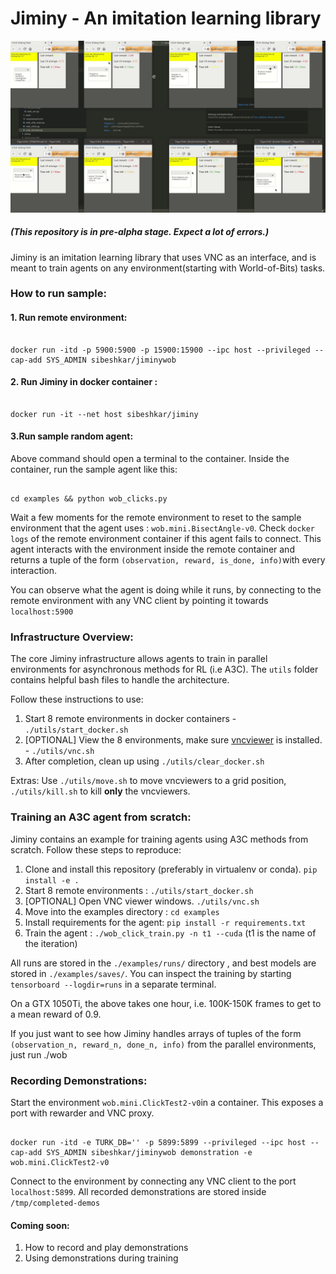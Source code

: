 # Jiminy - An imitation learning library

![Jiminy recording](utils/screencast.gif)

##### (This repository is in pre-alpha stage. Expect a lot of errors.)


Jiminy is an imitation learning library that uses VNC as an interface, and is meant to train agents on any environment(starting with World-of-Bits) tasks.

### How to run sample:

#### 1. Run remote environment:

```

docker run -itd -p 5900:5900 -p 15900:15900 --ipc host --privileged --cap-add SYS_ADMIN sibeshkar/jiminywob

```

#### 2. Run Jiminy in docker container :

```

docker run -it --net host sibeshkar/jiminy

```

#### 3.Run sample random agent:

Above command should open a terminal to the container. Inside the container, run the sample agent like this:

```

cd examples && python wob_clicks.py

```

Wait a few moments for the remote environment to reset to the sample environment that the agent uses : `wob.mini.BisectAngle-v0`. Check `docker logs` of the remote environment container if this agent fails to connect. This agent interacts with the environment inside the remote container and returns a tuple of the form `(observation, reward, is_done, info)`with every interaction.

You can observe what the agent is doing while it runs, by connecting to the remote environment with any VNC client by pointing it towards `localhost:5900`

  
### Infrastructure Overview:
The core Jiminy infrastructure allows agents to train in parallel environments for asynchronous methods for RL (i.e A3C). The `utils` folder contains helpful bash files to handle the architecture. 

Follow these instructions to use:
1. Start 8 remote environments in docker containers - `./utils/start_docker.sh` 
2. [OPTIONAL] View the 8 environments, make sure [vncviewer](https://tigervnc.org/) is installed. - `./utils/vnc.sh` 
3. After completion, clean up using `./utils/clear_docker.sh`

Extras: Use `./utils/move.sh` to move vncviewers to a grid position, `./utils/kill.sh` to kill **only** the vncviewers. 

### Training an A3C agent from scratch:

Jiminy contains an example for training agents using A3C methods from scratch.  Follow these steps to reproduce: 

1. Clone and install this repository (preferably in virtualenv or conda). `pip install -e .`
2. Start 8 remote environments : `./utils/start_docker.sh`
3. [OPTIONAL] Open VNC viewer windows. `./utils/vnc.sh`
4. Move into the examples directory : `cd examples`
5. Install requirements for the agent: `pip install -r requirements.txt`
6. Train the agent : `./wob_click_train.py -n t1 --cuda` (t1 is the name of the iteration)

All runs are stored in the `./examples/runs/` directory , and best models are stored in `./examples/saves/`. You can inspect the training by starting `tensorboard --logdir=runs` in a separate terminal.

On a GTX 1050Ti, the above takes one hour, i.e. 100K-150K frames to get to a mean reward of 0.9. 



If you just want to see how Jiminy handles arrays of tuples of the form `(observation_n, reward_n, done_n, info)` from the parallel environments, just run ./wob	

### Recording Demonstrations:

Start the environment `wob.mini.ClickTest2-v0`in a container. This exposes a port with rewarder and VNC proxy.

```

docker run -itd -e TURK_DB='' -p 5899:5899 --privileged --ipc host --cap-add SYS_ADMIN sibeshkar/jiminywob demonstration -e wob.mini.ClickTest2-v0

```

Connect to the environment by connecting any VNC client to the port `localhost:5899`. All recorded demonstrations are stored inside `/tmp/completed-demos`

#### Coming soon:
1. How to record and play demonstrations
2. Using demonstrations during training